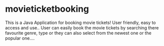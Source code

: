# movieticketbooking
This is a Java Application for booking movie tickets!
User friendly, easy to access and use.. User can easily book the movie tickets by searching there favourite genre, type or they can also select from the newest one or the popular one....
